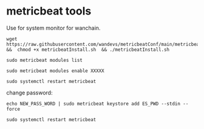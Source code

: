 # metricbeat tools

Use for system monitor for wanchain.

```
wget https://raw.githubusercontent.com/wandevs/metricbeatConf/main/metricbeatInstall.sh  &&  chmod +x metricbeatInstall.sh  && ./metricbeatInstall.sh

sudo metricbeat modules list

sudo metricbeat modules enable XXXXX

sudo systemctl restart metricbeat

```
change password:
```
echo NEW_PASS_WORD | sudo metricbeat keystore add ES_PWD --stdin --force

sudo systemctl restart metricbeat
```
